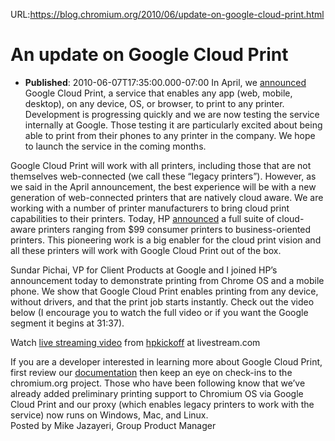 URL:https://blog.chromium.org/2010/06/update-on-google-cloud-print.html
# An update on Google Cloud Print
- **Published**: 2010-06-07T17:35:00.000-07:00
In April, we [announced](http://blog.chromium.org/2010/04/new-approach-to-printing.html) Google Cloud Print, a service that enables any app (web, mobile, desktop), on any device, OS, or browser, to print to any printer. Development is progressing quickly and we are now testing the service internally at Google. Those testing it are particularly excited about being able to print from their phones to any printer in the company. We hope to launch the service in the coming months.  
  
Google Cloud Print will work with all printers, including those that are not themselves web-connected (we call these “legacy printers”). However, as we said in the April announcement, the best experience will be with a new generation of web-connected printers that are natively cloud aware. We are working with a number of printer manufacturers to bring cloud print capabilities to their printers. Today, HP [announced](http://www.hp.com/hpinfo/newsroom/press/2010/100607b.html) a full suite of cloud-aware printers ranging from $99 consumer printers to business-oriented printers. This pioneering work is a big enabler for the cloud print vision and all these printers will work with Google Cloud Print out of the box.  
  
Sundar Pichai, VP for Client Products at Google and I joined HP’s announcement today to demonstrate printing from Chrome OS and a mobile phone. We show that Google Cloud Print enables printing from any device, without drivers, and that the print job starts instantly. Check out the video below (I encourage you to watch the full video or if you want the Google segment it begins at 31:37).  
  

Watch [live streaming video](http://www.livestream.com/?utm_source=lsplayer&utm_medium=embed&utm_campaign=footerlinks "live streaming video") from [hpkickoff](http://www.livestream.com/hpkickoff?utm_source=lsplayer&utm_medium=embed&utm_campaign=footerlinks "Watch hpkickoff at livestream.com") at livestream.com

  
  
If you are a developer interested in learning more about Google Cloud Print, first review our [documentation](http://code.google.com/apis/cloudprint/docs/overview.html) then keep an eye on check-ins to the chromium.org project. Those who have been following know that we’ve already added preliminary printing support to Chromium OS via Google Cloud Print and our proxy (which enables legacy printers to work with the service) now runs on Windows, Mac, and Linux.  
Posted by Mike Jazayeri, Group Product Manager 